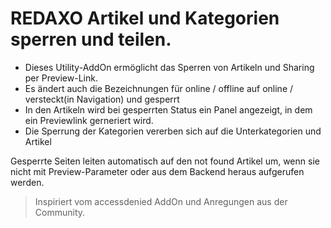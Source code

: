 # REDAXO Artikel und Kategorien sperren und teilen. 

- Dieses Utility-AddOn ermöglicht das Sperren von Artikeln und Sharing per Preview-Link. 
- Es ändert auch die Bezeichnungen für online / offline auf online / versteckt(in Navigation) und gesperrt
- In den Artikeln wird bei gesperrten Status ein Panel angezeigt, in dem ein Previewlink gerneriert wird. 
- Die Sperrung der Kategorien vererben sich auf die Unterkategorien und Artikel

Gesperrte Seiten leiten automatisch auf den not found Artikel um, wenn sie nicht mit Preview-Parameter oder aus dem Backend heraus aufgerufen werden. 

> Inspiriert vom accessdenied AddOn und Anregungen aus der Community. 


